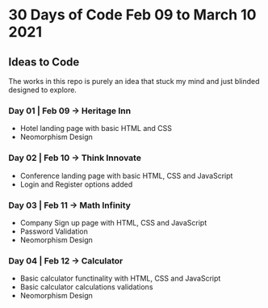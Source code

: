 # 30 Days of Code Feb 09 to March 10 2021

## Ideas to Code

The works in this repo is purely an idea that stuck my mind and just blinded designed to explore.

### Day 01 | Feb 09 -> Heritage Inn 
* Hotel landing page with basic HTML and CSS 
* Neomorphism Design 

### Day 02 | Feb 10 -> Think Innovate
* Conference landing page with basic HTML, CSS and JavaScript
* Login and Register options added

### Day 03 | Feb 11 -> Math Infinity
* Company Sign up page with HTML, CSS and JavaScript
* Password Validation
* Neomorphism Design 

### Day 04 | Feb 12 -> Calculator
* Basic calculator functinality with HTML, CSS and JavaScript
* Basic calculator calculations validations
* Neomorphism Design 
